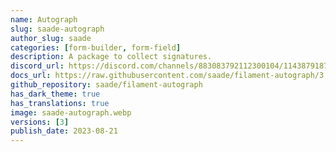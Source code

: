 ```yaml
---
name: Autograph
slug: saade-autograph
author_slug: saade
categories: [form-builder, form-field]
description: A package to collect signatures.
discord_url: https://discord.com/channels/883083792112300104/1143879187376115806
docs_url: https://raw.githubusercontent.com/saade/filament-autograph/3.x/README.md
github_repository: saade/filament-autograph
has_dark_theme: true
has_translations: true
image: saade-autograph.webp
versions: [3]
publish_date: 2023-08-21
---
```

